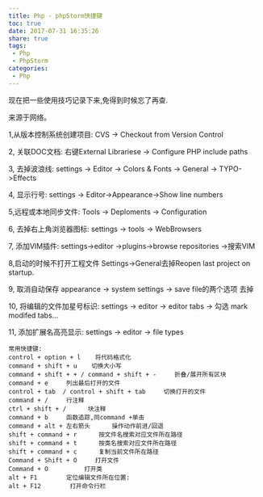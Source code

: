 ```yaml
---
title: Php - phpStorm快捷键
toc: true
date: 2017-07-31 16:35:26
share: true
tags:
 - Php
 - PhpStorm
categories:
 - Php
---
```


现在把一些使用技巧记录下来,免得到时候忘了再查.

来源于网络。

<!-- more -->
1,从版本控制系统创建项目:
CVS -> Checkout from Version Control

2, 关联DOC文档:
右键External Librariese -> Configure PHP include paths

3, 去掉波浪线:
settings -> Editor -> Colors & Fonts -> General -> TYPO->Effects

4, 显示行号:
settings -> Editor->Appearance->Show line numbers 

5,远程或本地同步文件:
Tools -> Deploments -> Configuration

6, 去掉右上角浏览器图标:
settings -> tools -> WebBrowsers

7, 添加VIM插件:
settings->editor ->plugins->browse repositories ->搜索VIM

8,启动的时候不打开工程文件
Settings->General去掉Reopen last project on startup.

9, 取消自动保存
appearance -> system settings -> save file的两个选项 去掉

10, 将编辑的文件加星号标识:
settings -> editor -> editor tabs -> 勾选 mark modifed tabs…

11, 添加扩展名高亮显示:
settings -> editor -> file types  

```
常用快捷键:
control + option + l    将代码格式化
command + shift + u    切换大小写
command + shift + + / command + shift + -     折叠/展开所有区块
command + e     列出最后打开的文件
control + tab  / control + shift + tab     切换打开的文件
command + /     行注释
ctrl + shift + /      块注释
command + b     函数追踪,同command +单击
command + alt + 左右箭头      操作动作前进/回退
shift + command + r      按文件名搜索对应文件所在路径
shift + command + t      按类名搜索对应文件所在路径
shift + command + c      复制当前文件所在路径
Command + Shift + O     打开文件
Command + O          打开类
alt + F1        定位编辑文件所在位置:
alt + F12        打开命令行栏
```